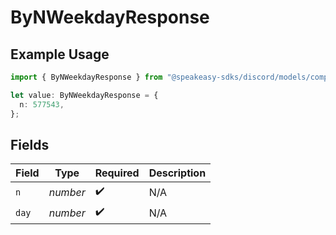# ByNWeekdayResponse

## Example Usage

```typescript
import { ByNWeekdayResponse } from "@speakeasy-sdks/discord/models/components";

let value: ByNWeekdayResponse = {
  n: 577543,
};
```

## Fields

| Field              | Type               | Required           | Description        |
| ------------------ | ------------------ | ------------------ | ------------------ |
| `n`                | *number*           | :heavy_check_mark: | N/A                |
| `day`              | *number*           | :heavy_check_mark: | N/A                |